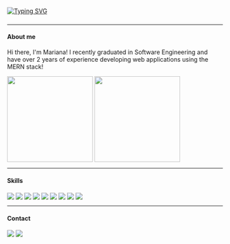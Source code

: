 ###

  [![Typing SVG](https://readme-typing-svg.demolab.com?font=Apple+System&weight=800&size=23&pause=1000&color=8F43F7&center=true&vCenter=true&random=false&width=435&lines=✨+Welcome+to+my+profile!+✨)](https://git.io/typing-svg)
###
---
#### About me
<p>Hi there, I'm Mariana! I recently graduated in Software Engineering and have over 2 years of experience developing web applications using the MERN stack!</p>
<div style="display: inline_block">
  <img height="200em" align="center" src="https://github-readme-stats.vercel.app/api?username=marianapmonteiro&show_icons=true&theme=vue" />
  <img height="200em" align="center" src="https://github-readme-stats.vercel.app/api/top-langs/?username=marianapmonteiro&layout=compact&theme=vue" />
</div>

---
#### Skills
<div style="display: inline_block">
  <img align="center" src="https://img.shields.io/badge/JavaScript-F7DF1E?style=for-the-badge&logo=javascript&logoColor=black" />
  <img align="center" src="https://img.shields.io/badge/CSS-239120?&style=for-the-badge&logo=css3&logoColor=white" />
  <img align="center" src="https://img.shields.io/badge/HTML-239120?style=for-the-badge&logo=html5&logoColor=white" />
  <img align="center" src="https://img.shields.io/badge/Vue.js-35495E?style=for-the-badge&logo=vue.js&logoColor=4FC08D" />
  <img align="center" src="https://img.shields.io/badge/React_Native-20232A?style=for-the-badge&logo=react&logoColor=61DAFB" />
  <img align="center" src="https://img.shields.io/badge/React-20232A?style=for-the-badge&logo=react&logoColor=61DAFB" />
  <img align="center" src="https://img.shields.io/badge/Tailwind_CSS-38B2AC?style=for-the-badge&logo=tailwind-css&logoColor=white" />
  <img align="center" src="https://img.shields.io/badge/Material--UI-0081CB?style=for-the-badge&logo=material-ui&logoColor=white" />
  <img align="center" src="https://img.shields.io/badge/MongoDB-4EA94B?style=for-the-badge&logo=mongodb&logoColor=white" />
</div>

---
#### Contact
  <a href="https://www.linkedin.com/in/mariana-monteiro-860388216/" target="_blank"><img  src="https://img.shields.io/badge/LinkedIn-0077B5?style=for-the-badge&logo=linkedin&logoColor=white" /></a>
  <a href="mailto:marianamonteiro0302@gmail.com?Subject=Subject%20of%20the%20message"><img  src="https://img.shields.io/badge/Gmail-D14836?style=for-the-badge&logo=gmail&logoColor=white" /></a> 

<!-- **marianapmonteiro/marianapmonteiro** is a ✨ _special_ ✨ repository because its `README.md` (this file) appears on your GitHub profile. -->
